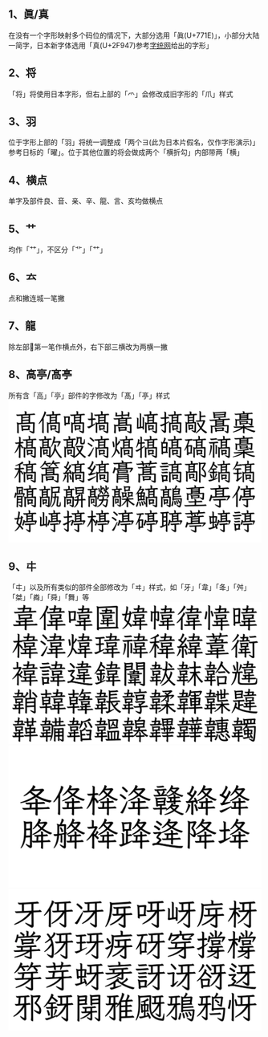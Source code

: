 ## 1、眞/真
在没有一个字形映射多个码位的情况下，大部分选用「眞(U+771E)」，小部分大陆一简字，日本新字体选用「真(U+2F947)参考[字统网](https://zi.tools/zi/%E7%9C%9F?from=%F0%AF%A5%87)给出的字形」
## 2、将
「将」将使用日本字形，但右上部的「爫」会修改成旧字形的「爪」样式
## 3、羽
位于字形上部的「羽」将统一调整成「两个ヨ(此为日本片假名，仅作字形演示)」参考日标的「曜」。位于其他位置的将会做成两个「横折勾」内部带两「横」
## 4、横点
单字及部件良、音、亲、辛、龍、言、亥均做横点
## 5、艹
均作「⺿」，不区分「⻀」「⺿」
## 6、𠫓
点和撇连城一笔撇
## 7、龍
除左部𦚏第一笔作横点外，右下部三横改为两横一撇
## 8、高亭/髙𠅘
所有含「高」「亭」部件的字修改为「髙」「𠅘」样式
![](https://github.com/ChisugaMaeka/Chisuga-Likai/blob/main/Chisuga%E9%9A%B6%E6%A5%B7%E5%AD%97%E5%BD%A2/Chisuga%E9%9A%B6%E6%A5%B7%E5%AD%97%E5%BD%A24.png)
## 9、㐄
「㐄」以及所有类似的部件全部修改为「ヰ」样式，如「牙」「韋」「夅」「舛」「桀」「粦」「舜」「舞」等
![](https://github.com/ChisugaMaeka/Chisuga-Likai/blob/main/Chisuga%E9%9A%B6%E6%A5%B7%E5%AD%97%E5%BD%A2/Chisuga%E9%9A%B6%E6%A5%B7%E5%AD%97%E5%BD%A21.png)
![](https://github.com/ChisugaMaeka/Chisuga-Likai/blob/main/Chisuga%E9%9A%B6%E6%A5%B7%E5%AD%97%E5%BD%A2/Chisuga%E9%9A%B6%E6%A5%B7%E5%AD%97%E5%BD%A22.png)
![](https://github.com/ChisugaMaeka/Chisuga-Likai/blob/main/Chisuga%E9%9A%B6%E6%A5%B7%E5%AD%97%E5%BD%A2/Chisuga%E9%9A%B6%E6%A5%B7%E5%AD%97%E5%BD%A23.png)















